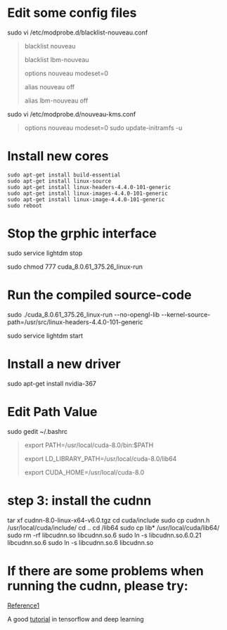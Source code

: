 # Edit some config files
sudo vi /etc/modprobe.d/blacklist-nouveau.conf
>blacklist nouveau
>
>blacklist lbm-nouveau
>
>options nouveau modeset=0
>
>alias nouveau off
>
>alias lbm-nouveau off

sudo vi /etc/modprobe.d/nouveau-kms.conf
>options nouveau modeset=0
sudo update-initramfs -u
# Install new cores
```shell
sudo apt-get install build-essential
sudo apt-get install linux-source
sudo apt-get install linux-headers-4.4.0-101-generic
sudo apt-get install linux-images-4.4.0-101-generic
sudo apt-get install linux-image-4.4.0-101-generic
sudo reboot
```
# Stop the grphic interface
sudo service lightdm stop
 
sudo chmod 777 cuda_8.0.61_375.26_linux-run 
# Run the compiled source-code
sudo ./cuda_8.0.61_375.26_linux-run --no-opengl-lib --kernel-source-path=/usr/src/linux-headers-4.4.0-101-generic

sudo service lightdm start
# Install a new driver
sudo apt-get install nvidia-367

# Edit Path Value
sudo gedit ~/.bashrc
>export PATH=/usr/local/cuda-8.0/bin:$PATH
>
>export LD_LIBRARY_PATH=/usr/local/cuda-8.0/lib64
>
>export CUDA_HOME=/usr/local/cuda-8.0

# step 3: install the cudnn
tar xf cudnn-8.0-linux-x64-v6.0.tgz
cd cuda/include
sudo cp cudnn.h /usr/local/cuda/include/
cd ..
cd /lib64
sudo cp lib* /usr/local/cuda/lib64/
sudo rm -rf libcudnn.so libcudnn.so.6
sudo ln -s libcudnn.so.6.0.21 libcudnn.so.6
sudo ln -s libcudnn.so.6 libcudnn.so


# If there are some problems when running the cudnn, please try:
[Reference1](http://blog.csdn.net/hungryof/article/details/51557666)

A good [tutorial](https://web.stanford.edu/class/cs20si/syllabus.html) in tensorflow and deep learning
